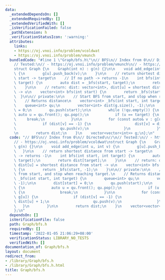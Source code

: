 ```yaml
---
data:
  _extendedDependsOn: []
  _extendedRequiredBy: []
  _extendedVerifiedWith: []
  _isVerificationFailed: false
  _pathExtension: h
  _verificationStatusIcon: ':warning:'
  attributes:
    links:
    - https://oj.vnoi.info/problem/vcoldwat
    - https://oj.vnoi.info/problem/vmunch
  bundledCode: "#line 1 \"Graph/bfs.h\"\n// BFS\n// Index from 0\n// Directed\n//\n\
    // Tested:\n// - https://oj.vnoi.info/problem/vmunch\n// - https://oj.vnoi.info/problem/vcoldwat\n\
    struct Graph {\n    Graph(int n) : g(n) {}\n\n    void add_edge(int u, int v)\
    \ {\n        g[u].push_back(v);\n    }\n\n    // return shortest distance from\
    \ start -> target\n    // If no path -> returns -1\n    int bfs(int start, int\
    \ target) {\n        auto dist = _bfs(start, target);\n        return dist[target];\n\
    \    }\n\n    // return: dist: vector<int>, dist[u] = shortest distance from start\
    \ -> u\n    vector<int> bfs(int start) {\n        return _bfs(start, -1);\n  \
    \  }\n\n// private:\n\n    // Start BFS from start, and stop when reaching target.\n\
    \    // Returns distance\n    vector<int> _bfs(int start, int target) {\n    \
    \    queue<int> qu;\n        vector<int> dist(g.size(), -1);\n\n        dist[start]\
    \ = 0;\n        qu.push(start);\n\n        while (!qu.empty()) {\n           \
    \ auto u = qu.front(); qu.pop();\n            if (u == target) {\n           \
    \     break;\n            }\n\n            for (const auto& v : g[u]) {\n    \
    \            if (dist[v] == -1) {\n                    dist[v] = dist[u] + 1;\n\
    \                    qu.push(v);\n                }\n            }\n        }\n\
    \n        return dist;\n    }\n    vector<vector<int>> g;\n};\n"
  code: "// BFS\n// Index from 0\n// Directed\n//\n// Tested:\n// - https://oj.vnoi.info/problem/vmunch\n\
    // - https://oj.vnoi.info/problem/vcoldwat\nstruct Graph {\n    Graph(int n) :\
    \ g(n) {}\n\n    void add_edge(int u, int v) {\n        g[u].push_back(v);\n \
    \   }\n\n    // return shortest distance from start -> target\n    // If no path\
    \ -> returns -1\n    int bfs(int start, int target) {\n        auto dist = _bfs(start,\
    \ target);\n        return dist[target];\n    }\n\n    // return: dist: vector<int>,\
    \ dist[u] = shortest distance from start -> u\n    vector<int> bfs(int start)\
    \ {\n        return _bfs(start, -1);\n    }\n\n// private:\n\n    // Start BFS\
    \ from start, and stop when reaching target.\n    // Returns distance\n    vector<int>\
    \ _bfs(int start, int target) {\n        queue<int> qu;\n        vector<int> dist(g.size(),\
    \ -1);\n\n        dist[start] = 0;\n        qu.push(start);\n\n        while (!qu.empty())\
    \ {\n            auto u = qu.front(); qu.pop();\n            if (u == target)\
    \ {\n                break;\n            }\n\n            for (const auto& v :\
    \ g[u]) {\n                if (dist[v] == -1) {\n                    dist[v] =\
    \ dist[u] + 1;\n                    qu.push(v);\n                }\n         \
    \   }\n        }\n\n        return dist;\n    }\n    vector<vector<int>> g;\n\
    };\n"
  dependsOn: []
  isVerificationFile: false
  path: Graph/bfs.h
  requiredBy: []
  timestamp: '2022-01-05 21:06:29+08:00'
  verificationStatus: LIBRARY_NO_TESTS
  verifiedWith: []
documentation_of: Graph/bfs.h
layout: document
redirect_from:
- /library/Graph/bfs.h
- /library/Graph/bfs.h.html
title: Graph/bfs.h
---
```

